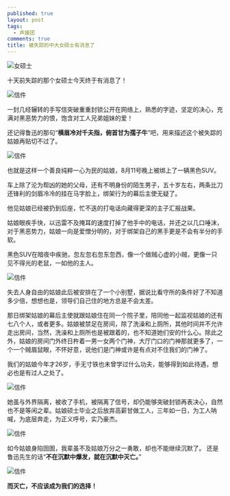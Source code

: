 ```yaml
---
published: true
layout: post
tags:
  - 声援团
comments: true
title: 被失踪的中大女硕士有消息了
---
```


![女硕士][7]

十天前失踪的那个女硕士今天终于有消息了！


![信件][1]

一封几经辗转的手写信突破重重封锁公开在网络上，熟悉的字迹，坚定的决心，充满对黑恶势力的恨，饱含对工人兄弟姐妹的爱！

还记得鲁迅的那句“**横眉冷对千夫指，俯首甘为孺子牛**”吧，用来描述这个被失踪的姑娘再贴切不过了。

![信件][2]

也就是这样一个善良纯粹一心为民的姑娘，8月11号晚上被绑上了一辆黑色SUV。

车上除了沦为帮凶的她的父母，还有不明身份的陌生男子，五十岁左右，两条比刀还锋利的剑眉冷冷的挂在马字脸上，绑架行为的幕后主使无疑了。

他见姑娘已经被扔到后座，忙不迭的打电话向藏得更深的主子汇报战果。

姑娘眼疾手快，以迅雷不及掩耳的速度打掉了他手中的电话，并还之以几口唾沫，对于黑恶势力，姑娘一向是爱憎分明的，对于绑架自己的黑手更是不会有半分的手软。

黑色SUV在暗夜中疾驰，忽左忽右忽东忽西，像一个做贼心虚的小贼，更像一只见不得光的老鼠，一如他的主人。

![信件][3]

失去人身自由的姑娘此后被安排在了一个小别墅，据说比看守所的条件好了不知道多少倍，想想也是，领导们自己住的地方总是不会太差。

那日绑架姑娘的幕后主使就跟姑娘住在同一个院子里，陪同他一起监视姑娘的还有七八个人，或者更多。姑娘被禁足在房间，除了洗澡和上厕所，其他时间并不允许走出房间，当然，洗澡和上厕所也是被跟着的，也不知道她们安的什么心。除此之外，姑娘的房间门外终日杵着一男一女两个门神，大厅门口的门神那就更多了，一个一个贼眉鼠眼，不怀好意，说他们是门神或许是有点对不住我们的门神了。

我们的姑娘今年才26岁，手无寸铁也未曾学过什么功夫，能够得到如此待遇，想必也是有过人之处了。

![信件][4]

她虽与外界隔离，被收了手机，被隔离了信号，却仍能够突破封锁再表决心，自然也不是等闲之辈。姑娘硕士毕业之后放弃高薪甘做工人，三年如一日，为工人呐喊，为底层奔走，为正义呼号，实乃豪杰。

![信件][5]

如今姑娘身陷囹圄，我辈虽不及姑娘万分之一勇敢，却也不能继续沉默了。
还是鲁迅先生的话“**不在沉默中爆发，就在沉默中灭亡。**”

![信件][6]

**而灭亡，不应该成为我们的选择！**

[1]: https://upload.cc/i1/2018/08/22/fS1GoZ.jpg
[2]: https://upload.cc/i1/2018/08/22/jJY0yo.jpg
[3]: https://upload.cc/i1/2018/08/22/vosFic.jpg
[4]: https://upload.cc/i1/2018/08/22/Wge70m.jpg
[5]: https://upload.cc/i1/2018/08/22/PKNflB.jpg
[6]: https://upload.cc/i1/2018/08/22/3AkFuO.jpg
[7]: https://upload.cc/i1/2018/08/22/J0e7D8.jpg
